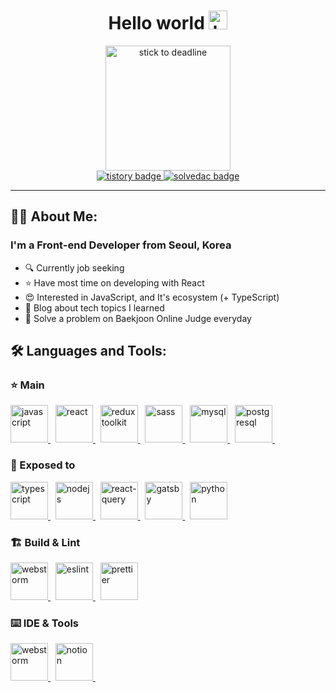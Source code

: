 <h1 align="center">
  Hello world
  <img src="https://media.giphy.com/media/hvRJCLFzcasrR4ia7z/giphy.gif" alt="hello" width="30px"/>
</h1>
<div align="center">
  <img src="https://media.giphy.com/media/CrFLL3CnRpw5ddlBMm/giphy.gif" alt="stick to deadline" width="200"/>
</div>
<div align="center">
  <a href="https://ggarden.tistory.com/" target="_blank">
    <img src="https://img.shields.io/badge/blog-lightgrey?style=for-the-badge&logo=tistory&logoColor=white" alt="tistory badge">
  </a>
  <a href="https://solved.ac/profile/kjhan710" target="_blank">
    <img src="https://img.shields.io/badge/solved.ac-green?style=for-the-badge&logo=tinder&logoColor=white" alt="solvedac badge">
  </a>
</div>
<hr>

## 👨‍💻 About Me:
### I'm a Front-end Developer from Seoul, Korea
- 🔍 Currently job seeking
- ⭐ Have most time on developing with React
- 😍 Interested in JavaScript, and It's ecosystem (+ TypeScript)
- 📝 Blog about tech topics I learned
- 🍭 Solve a problem on Baekjoon Online Judge everyday

## 🛠️ Languages and Tools:
### ⭐ Main
<div>
  <a href="https://developer.mozilla.org/en-US/docs/Web/JavaScript" target="_blank">
    <img width="60" src="https://cdn.jsdelivr.net/gh/devicons/devicon/icons/javascript/javascript-original.svg" alt="javascript">
  </a>&nbsp;
  <a href="https://reactjs.org/" target="_blank">
    <img width="60" src="https://cdn.jsdelivr.net/gh/devicons/devicon/icons/react/react-original.svg" alt="react">
  </a>&nbsp;
  <a href="https://redux-toolkit.js.org/" target="_blank">
    <img width="60" src="https://cdn.jsdelivr.net/gh/devicons/devicon/icons/redux/redux-original.svg" alt="redux toolkit">
  </a>&nbsp;
  <a href="https://sass-lang.com/" target="_blank">
    <img width="60" src="https://cdn.jsdelivr.net/gh/devicons/devicon/icons/sass/sass-original.svg" alt="sass">
  </a>&nbsp;
  <a href="https://www.mysql.com/" target="_blank">
    <img width="60" src="https://cdn.jsdelivr.net/gh/devicons/devicon/icons/mysql/mysql-original-wordmark.svg" alt="mysql">
  </a>&nbsp;
  <a href="https://www.postgresql.org/" target="_blank">
    <img width="60" src="https://cdn.jsdelivr.net/gh/devicons/devicon/icons/postgresql/postgresql-plain-wordmark.svg" alt="postgresql">
  </a>&nbsp;
</div>

### 🧩 Exposed to
<div>
  <a href="https://www.typescriptlang.org/" target="_blank">
    <img width="60" src="https://cdn.jsdelivr.net/gh/devicons/devicon/icons/typescript/typescript-original.svg" alt="typescript">
  </a>&nbsp;
  <a href="https://nodejs.org/en/" target="_blank">
    <img width="60" src="https://cdn.jsdelivr.net/gh/devicons/devicon/icons/nodejs/nodejs-original.svg" alt="nodejs">
  </a>&nbsp;
  <a href="https://react-query-v3.tanstack.com/" target="_blank">
    <img width="60" src="https://react-query-v3.tanstack.com/_next/static/images/emblem-light-628080660fddb35787ff6c77e97ca43e.svg" alt="react-query">
  </a>&nbsp;
  <a href="https://www.gatsbyjs.com/" target="_blank">
    <img width="60" src="https://cdn.jsdelivr.net/gh/devicons/devicon/icons/gatsby/gatsby-original.svg" alt="gatsby">
  </a>&nbsp;
  <a href="https://www.python.org/">
    <img width="60" src="https://cdn.jsdelivr.net/gh/devicons/devicon/icons/python/python-original.svg" alt="python">
  </a>
</div>

### 🏗️ Build & Lint
<div>
  <a href="https://vitejs.dev/" target="_blank">
    <img width="60" src="https://camo.githubusercontent.com/61e102d7c605ff91efedb9d7e47c1c4a07cef59d3e1da202fd74f4772122ca4e/68747470733a2f2f766974656a732e6465762f6c6f676f2e737667" alt="webstorm">
  </a>&nbsp;
  <a href="https://eslint.org/" target="_blank">
    <img width="60" src="https://cdn.jsdelivr.net/gh/devicons/devicon/icons/eslint/eslint-original.svg" alt="eslint">
  </a>&nbsp;
  <a href="https://prettier.io/" target="_blank">
    <img width="60" src="https://prettier.io/icon.png" alt="prettier">
  </a>
</div>

### ⌨️ IDE & Tools
<div>
  <a href="https://www.jetbrains.com/ko-kr/webstorm/" target="_blank">
    <img width="60" src="https://resources.jetbrains.com/storage/products/webstorm/img/meta/webstorm_logo_300x300.png" alt="webstorm">
  </a>&nbsp;
  <a href="https://www.notion.so/ko-kr" target="_blank">
    <img width="60" src="https://upload.wikimedia.org/wikipedia/commons/thumb/e/e9/Notion-logo.svg/2048px-Notion-logo.svg.png" alt="notion">
  </a>&nbsp;
</div>
